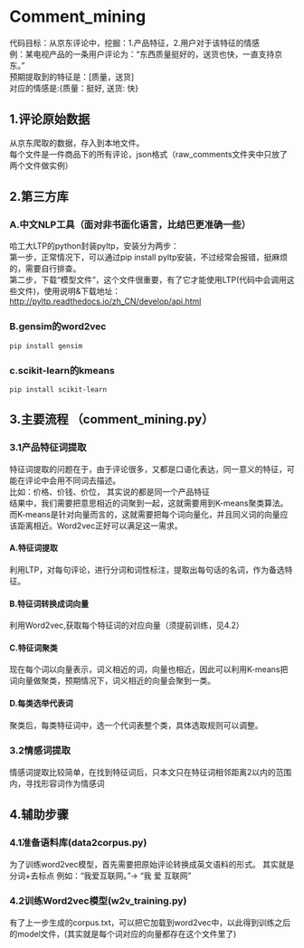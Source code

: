 # Comment_mining  
代码目标：从京东评论中，挖掘：1.产品特征，2.用户对于该特征的情感  
例：某电视产品的一条用户评论为：“东西质量挺好的，送货也快，一直支持京东。”  
预期提取到的特征是：[质量，送货]  
对应的情感是:{质量：挺好, 送货: 快}   



## 1.评论原始数据  
从京东爬取的数据，存入到本地文件。  
每个文件是一件商品下的所有评论，json格式（raw_comments文件夹中只放了两个文件做实例）

## 2.第三方库  
### A.中文NLP工具（面对非书面化语言，比结巴更准确一些）  
哈工大LTP的python封装pyltp，安装分为两步：  
第一步，正常情况下，可以通过pip install pyltp安装，不过经常会报错，挺麻烦的，需要自行排查。  
第二步，下载“模型文件”，这个文件很重要，有了它才能使用LTP(代码中会调用这些文件)，使用说明&下载地址：  http://pyltp.readthedocs.io/zh_CN/develop/api.html

### B.gensim的word2vec  
```pip install gensim```

### c.scikit-learn的kmeans  
```pip install scikit-learn```


## 3.主要流程 （comment_mining.py）
### 3.1产品特征词提取  
特征词提取的问题在于，由于评论很多，又都是口语化表达，同一意义的特征，可能在评论中会用不同词去描述。  
比如：价格、价钱、价位， 其实说的都是同一个产品特征    
结果中，我们需要把意思相近的词聚到一起，这就需要用到K-means聚类算法。    
而K-means是针对向量而言的，这就需要把每个词向量化，并且同义词的向量应该距离相近。Word2vec正好可以满足这一需求。    
#### A.特征词提取 
利用LTP，对每句评论，进行分词和词性标注，提取出每句话的名词，作为备选特征。  
#### B.特征词转换成词向量
利用Word2vec,获取每个特征词的对应向量（须提前训练，见4.2）
#### C.特征词聚类
现在每个词以向量表示，词义相近的词，向量也相近，因此可以利用K-means把词向量做聚类，预期情况下，词义相近的向量会聚到一类。
#### D.每类选举代表词
聚类后，每类特征词中，选一个代词表整个类，具体选取规则可以调整。


### 3.2情感词提取
情感词提取比较简单，在找到特征词后，只本文只在特征词相邻距离2以内的范围内，寻找形容词作为情感词

## 4.辅助步骤
### 4.1准备语料库(data2corpus.py)
为了训练word2vec模型，首先需要把原始评论转换成英文语料的形式。
其实就是 分词+去标点
例如：“我爱互联网。”-> “我 爱 互联网”
### 4.2训练Word2vec模型(w2v_training.py)
有了上一步生成的corpus.txt，可以把它加载到word2vec中，以此得到训练之后的model文件，(其实就是每个词对应的向量都存在这个文件里了)  
